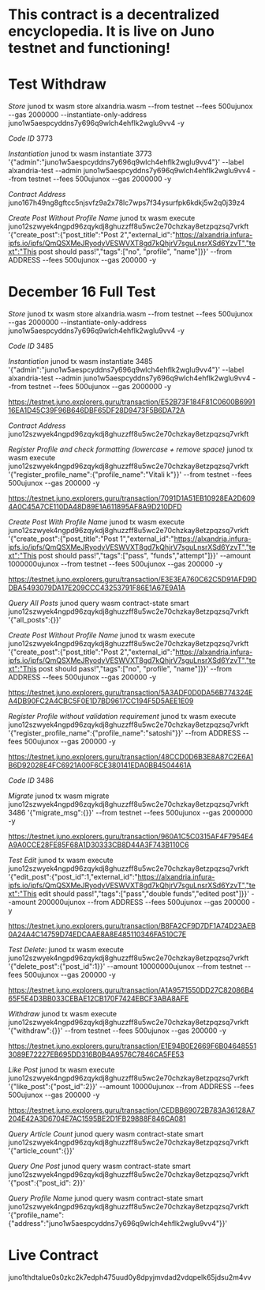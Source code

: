 # This contract is a decentralized encyclopedia. It is live on Juno testnet and functioning! 

# Test Withdraw

*Store*
junod tx wasm store alxandria.wasm --from testnet --fees 500ujunox --gas 2000000 --instantiate-only-address juno1w5aespcyddns7y696q9wlch4ehflk2wglu9vv4 -y

*Code ID*
3773

*Instantiation*
junod tx wasm instantiate 3773 '{"admin":"juno1w5aespcyddns7y696q9wlch4ehflk2wglu9vv4"}' --label alxandria-test --admin juno1w5aespcyddns7y696q9wlch4ehflk2wglu9vv4 --from testnet --fees 500ujunox --gas 2000000 -y

*Contract Address*
juno167h49ng8gftcc5njsvfz9a2x78lc7wps7f34ysurfpk6kdkj5w2q0j39z4

*Create Post Without Profile Name*
junod tx wasm execute juno12szwyek4ngpd96zqykdj8ghuzzff8u5wc2e70chzkay8etzpqzsq7vrkft '{"create_post":{"post_title":"Post 2","external_id":"https://alxandria.infura-ipfs.io/ipfs/QmQSXMeJRyodyVESWVXT8gd7kQhjrV7sguLnsrXSd6YzvT","text":"This post should pass!","tags":["no",  "profile", "name"]}}' --from ADDRESS --fees 500ujunox --gas 200000 -y

# December 16 Full Test

*Store*
junod tx wasm store alxandria.wasm --from testnet --fees 500ujunox --gas 2000000 --instantiate-only-address juno1w5aespcyddns7y696q9wlch4ehflk2wglu9vv4 -y

*Code ID*
3485

*Instantiation*
junod tx wasm instantiate 3485 '{"admin":"juno1w5aespcyddns7y696q9wlch4ehflk2wglu9vv4"}' --label alxandria-test --admin juno1w5aespcyddns7y696q9wlch4ehflk2wglu9vv4 --from testnet --fees 500ujunox --gas 2000000 -y

https://testnet.juno.explorers.guru/transaction/E52B73F184F81C0600B699116EA1D45C39F96B646DBF65DF28D9473F5B6DA72A

*Contract Address*
juno12szwyek4ngpd96zqykdj8ghuzzff8u5wc2e70chzkay8etzpqzsq7vrkft

*Register Profile and check formatting (lowercase + remove space)*
junod tx wasm execute juno12szwyek4ngpd96zqykdj8ghuzzff8u5wc2e70chzkay8etzpqzsq7vrkft '{"register_profile_name":{"profile_name":"Vitali k"}}' --from testnet --fees 500ujunox --gas 200000 -y

https://testnet.juno.explorers.guru/transaction/7091D1A51EB10928EA2D6094A0C45A7CE110DA48D89E1A611895AF8A9D210DFD

*Create Post With Profile Name*
junod tx wasm execute juno12szwyek4ngpd96zqykdj8ghuzzff8u5wc2e70chzkay8etzpqzsq7vrkft '{"create_post":{"post_title":"Post 1","external_id":"https://alxandria.infura-ipfs.io/ipfs/QmQSXMeJRyodyVESWVXT8gd7kQhjrV7sguLnsrXSd6YzvT","text":"This post should pass!","tags":["pass", "funds","attempt"]}}' --amount 1000000ujunox --from testnet --fees 500ujunox --gas 200000 -y

https://testnet.juno.explorers.guru/transaction/E3E3EA760C62C5D91AFD9DDBA5493079DA17E209CCC43253791F86E1A67E9A1A

*Query All Posts*
junod query wasm contract-state smart juno12szwyek4ngpd96zqykdj8ghuzzff8u5wc2e70chzkay8etzpqzsq7vrkft '{"all_posts":{}}'

*Create Post Without Profile Name*
junod tx wasm execute juno12szwyek4ngpd96zqykdj8ghuzzff8u5wc2e70chzkay8etzpqzsq7vrkft '{"create_post":{"post_title":"Post 2","external_id":"https://alxandria.infura-ipfs.io/ipfs/QmQSXMeJRyodyVESWVXT8gd7kQhjrV7sguLnsrXSd6YzvT","text":"This post should pass!","tags":["no",  "profile", "name"]}}' --from ADDRESS --fees 500ujunox --gas 200000 -y

https://testnet.juno.explorers.guru/transaction/5A3ADF0D0DA56B774324EA4DB90FC2A4CBC5F0E1D7BD9617CC194F5D5AEE1E09

*Register Profile without validation requirement*
junod tx wasm execute juno12szwyek4ngpd96zqykdj8ghuzzff8u5wc2e70chzkay8etzpqzsq7vrkft '{"register_profile_name":{"profile_name":"satoshi"}}' --from ADDRESS --fees 500ujunox --gas 200000 -y

https://testnet.juno.explorers.guru/transaction/48CCD0D6B3E8A87C2E6A1B6D92028E4FC6921A00F6CE380141EDA0BB4504461A

*Code ID*
3486

*Migrate*
junod tx wasm migrate juno12szwyek4ngpd96zqykdj8ghuzzff8u5wc2e70chzkay8etzpqzsq7vrkft 3486 '{"migrate_msg":{}}' --from testnet --fees 500ujunox --gas 2000000 -y

https://testnet.juno.explorers.guru/transaction/960A1C5C0315AF4F7954E4A9A0CCE28FE85F68A1D30333CB8D44A3F743B110C6

*Test Edit*
junod tx wasm execute juno12szwyek4ngpd96zqykdj8ghuzzff8u5wc2e70chzkay8etzpqzsq7vrkft '{"edit_post":{"post_id":1,"external_id":"https://alxandria.infura-ipfs.io/ipfs/QmQSXMeJRyodyVESWVXT8gd7kQhjrV7sguLnsrXSd6YzvT","text":"This edit should pass!","tags":["pass","double funds","edited post"]}}' --amount 200000ujunox --from ADDRESS --fees 500ujunox --gas 200000 -y

https://testnet.juno.explorers.guru/transaction/B8FA2CF9D7DF1A74D23AEB0A24A4C14759D74EDCAAE8A8E485110346FA510C7E

*Test Delete:*
junod tx wasm execute juno12szwyek4ngpd96zqykdj8ghuzzff8u5wc2e70chzkay8etzpqzsq7vrkft '{"delete_post":{"post_id":1}}' --amount 10000000ujunox --from testnet --fees 500ujunox --gas 200000 -y

https://testnet.juno.explorers.guru/transaction/A1A9571550DD27C82086B465F5E4D3BB033CEBAE12CB170F7424EBCF3ABA8AFE

*Withdraw*
junod tx wasm execute juno12szwyek4ngpd96zqykdj8ghuzzff8u5wc2e70chzkay8etzpqzsq7vrkft '{"withdraw":{}}' --from testnet --fees 500ujunox --gas 200000 -y

https://testnet.juno.explorers.guru/transaction/E1E94B0E2669F6B046485513089E72227EB695DD316B0B4A9576C7846CA5FE53

*Like Post*
junod tx wasm execute juno12szwyek4ngpd96zqykdj8ghuzzff8u5wc2e70chzkay8etzpqzsq7vrkft '{"like_post":{"post_id":2}}' --amount 10000ujunox --from ADDRESS --fees 500ujunox --gas 200000 -y

https://testnet.juno.explorers.guru/transaction/CEDBB69072B783A36128A7204E42A3D6704E7AC1595BE2D1FB29888F846CA081

*Query Article Count*
junod query wasm contract-state smart juno12szwyek4ngpd96zqykdj8ghuzzff8u5wc2e70chzkay8etzpqzsq7vrkft '{"article_count":{}}'

*Query One Post*
junod query wasm contract-state smart juno12szwyek4ngpd96zqykdj8ghuzzff8u5wc2e70chzkay8etzpqzsq7vrkft '{"post":{"post_id": 2}}'

*Query Profile Name*
junod query wasm contract-state smart juno12szwyek4ngpd96zqykdj8ghuzzff8u5wc2e70chzkay8etzpqzsq7vrkft '{"profile_name":{"address":"juno1w5aespcyddns7y696q9wlch4ehflk2wglu9vv4"}}'


# Live Contract
juno1thdtalue0s0zkc2k7edph475uud0y8dpyjmvdad2vdqpelk65jdsu2m4vv
